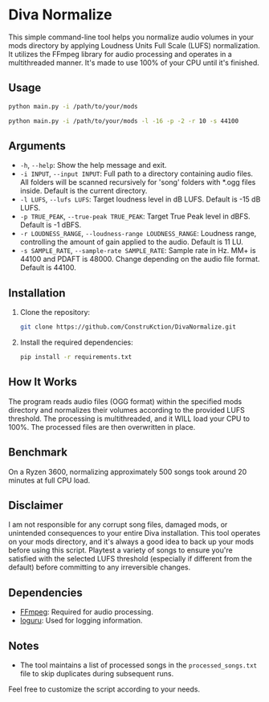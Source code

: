 # Diva Normalize

This simple command-line tool helps you normalize audio volumes in your mods directory by applying Loudness Units Full
Scale (LUFS) normalization. It utilizes the FFmpeg library for audio processing and operates in a multithreaded manner.
It's made to use 100% of your CPU until it's finished.

## Usage
```bash
python main.py -i /path/to/your/mods
```
```bash
python main.py -i /path/to/your/mods -l -16 -p -2 -r 10 -s 44100
```

## Arguments
- `-h`, `--help`: Show the help message and exit.
- `-i INPUT`, `--input INPUT`: Full path to a directory containing audio files. All folders will be scanned recursively for 'song' folders with *.ogg files inside. Default is the current directory.
- `-l LUFS`, `--lufs LUFS`: Target loudness level in dB LUFS. Default is -15 dB LUFS.
- `-p TRUE_PEAK`, `--true-peak TRUE_PEAK`: Target True Peak level in dBFS. Default is -1 dBFS.
- `-r LOUDNESS_RANGE`, `--loudness-range LOUDNESS_RANGE`: Loudness range, controlling the amount of gain applied to the audio. Default is 11 LU.
- `-s SAMPLE_RATE`, `--sample-rate SAMPLE_RATE`: Sample rate in Hz. MM+ is 44100 and PDAFT is 48000. Change depending on the audio file format. Default is 44100.

## Installation

1. Clone the repository:

   ```bash
   git clone https://github.com/ConstruKction/DivaNormalize.git
   ```

2. Install the required dependencies:

   ```bash
   pip install -r requirements.txt
   ```

## How It Works

The program reads audio files (OGG format) within the specified mods directory and normalizes their volumes according to
the provided LUFS threshold. The processing is multithreaded, and it WILL load your CPU to 100%. The processed files are
then overwritten in place.

## Benchmark

On a Ryzen 3600, normalizing approximately 500 songs took around 20 minutes at full CPU load.

## Disclaimer

I am not responsible for any corrupt song files, damaged mods, or unintended consequences to your entire Diva
installation. This tool operates on your mods directory, and it's always a good idea to back up your mods before using
this script. Playtest a variety of songs to ensure you're satisfied with the selected LUFS threshold (especially if
different from the default) before committing to any irreversible changes.

## Dependencies

- [FFmpeg](https://ffmpeg.org/): Required for audio processing.
- [loguru](https://pypi.org/project/loguru/): Used for logging information.

## Notes

- The tool maintains a list of processed songs in the `processed_songs.txt` file to skip duplicates during subsequent
  runs.

Feel free to customize the script according to your needs.
